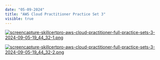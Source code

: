 ```yaml
---
date: "05-09-2024"
title: "AWS Cloud Practitioner Practice Set 3"
visible: true
---
```

<a href="/images/screencapture-skillcertpro-aws-cloud-practitioner-full-practice-sets-3-2024-09-05-19_44_32-1.png" target="_blank"><img src="/images/screencapture-skillcertpro-aws-cloud-practitioner-full-practice-sets-3-2024-09-05-19_44_32-1.png" alt="screencapture-skillcertpro-aws-cloud-practitioner-full-practice-sets-3-2024-09-05-19_44_32-1.png" /></a>

<a href="/images/screencapture-skillcertpro-aws-cloud-practitioner-full-practice-sets-3-2024-09-05-19_44_32-2.png" target="_blank"><img src="/images/screencapture-skillcertpro-aws-cloud-practitioner-full-practice-sets-3-2024-09-05-19_44_32-2.png" alt="screencapture-skillcertpro-aws-cloud-practitioner-full-practice-sets-3-2024-09-05-19_44_32-2.png" /></a>